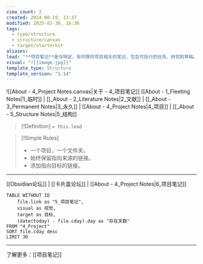 ```yaml
---
view_count: 2
created: 2024-08-19, 13:37
modified: 2025-03-30, 16:36
tags:
  - type/structure
  - structure/canvas
  - target/starterkit
aliases: 
lead: "**项目笔记**是与特定、有时限的项目相关的笔记，包含可执行的任务、研究和草稿。它们将临时的、目标导向的信息与永久知识分开。用于管理文章研究、跟踪书籍进度或组织演示材料。"
visual: "![[image.jpg]]"
template_type: Structure
template_version: "1.14"
---
```

<!--  参见下方"模板帮助"了解属性使用方法 -->

![[About - 4_Project Notes.canvas|关于 - 4_项目笔记]]
[[About - 1_Fleeting Notes|1_临时]] | [[_About - 2_Literature Notes|2_文献]] | [[_About - 3_Permanent Notes|3_永久]] | [[About - 4_Project Notes|4_项目]] | [[_About - 5_Structure Notes|5_结构]]

<!-- 如果有的话，视觉或草图笔记 -->

<!--  从属性部分的"lead"键中总结的结构  -->

> [!Definition]
> `= this.lead`

> [!Simple Rules]
>- 一个项目，一个文件夹。
>- 始终保留指向来源的链接。
>- 添加指向目标的链接。

<!-- 我的内容的主要结构 -->

---
[[Obsidian论坛]] | [[卡片盒论坛]] | [[About - 4_Project Notes|6_项目笔记]]

```dataview
TABLE WITHOUT ID 
	file.link as "5_项目笔记", 
	visual as 视觉,
	target as 目标,
	(date(today) - file.cday).day as "存在天数" 
FROM "4_Project"
SORT file.cday desc
LIMIT 30
```

---
了解更多：[[项目笔记]]
